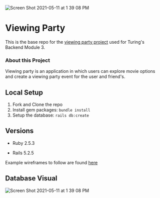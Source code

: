 ![Screen Shot 2021-05-11 at 1 39 08 PM](https://user-images.githubusercontent.com/24997456/118187537-4b37a300-b3fc-11eb-8914-3effb873b71d.png)
# Viewing Party

This is the base repo for the [viewing party project](https://backend.turing.io/module3/projects/viewing_party) used for Turing's Backend Module 3.

### About this Project

Viewing party is an application in which users can explore movie options and create a viewing party event for the user and friend's.

## Local Setup

1. Fork and Clone the repo
2. Install gem packages: `bundle install`
3. Setup the database: `rails db:create`


## Versions

- Ruby 2.5.3

- Rails 5.2.5

Example wireframes to follow are found [here](https://backend.turing.io/module3/projects/viewing_party/wireframes)

## Database Visual
![Screen Shot 2021-05-11 at 1 39 08 PM](https://user-images.githubusercontent.com/24997456/118187570-58549200-b3fc-11eb-9be5-d1cfd4633eb2.png)
